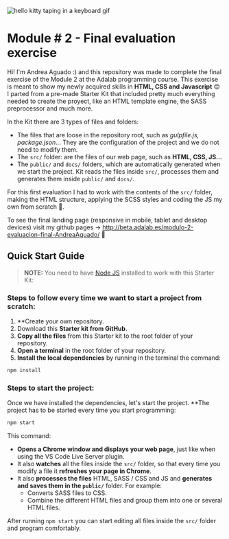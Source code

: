 ![hello kitty taping in a keyboard gif](https://media.tenor.com/images/78aae22c08c21fe665304fbdaab324fd/tenor.gif)

# Module # 2 - Final evaluation exercise

Hi! I'm Andrea Aguado :) and this repository was made to complete the final exercise of the Module 2 at the Adalab programming course.
This exercise is meant to show my newly acquired skills in **HTML, CSS and Javascript** 😊
I parted from a pre-made Starter Kit that included pretty much everything needed to create the proyect, like an HTML template engine, the SASS preprocessor and much more.

In the Kit there are 3 types of files and folders:

- The files that are loose in the repository root, such as _gulpfile.js, package.json_... They are the configuration of the project and we do not need to modify them.
- The `src/` folder: are the files of our web page, such as **HTML, CSS, JS...**
- The `public/` and `docs/` folders, which are automatically generated when we start the project. Kit reads the files inside `src/`, processes them and generates them inside `public/` and `docs/`.

For this first evaluation I had to work with the contents of the `src/` folder, making the HTML structure, applying the SCSS styles and coding the JS my own from scratch 💪.

To see the final landing page (responsive in mobile, tablet and desktop devices) visit my github pages -> http://beta.adalab.es/modulo-2-evaluacion-final-AndreaAguado/ 🤗

## Quick Start Guide

> **NOTE:** You need to have [Node JS](https://nodejs.org/) installed to work with this Starter Kit:

### Steps to follow every time we want to start a project from scratch:

1. \*\*Create your own repository.
1. Download this **Starter kit from GitHub**.
1. **Copy all the files** from this Starter kit to the root folder of your repository.
1. **Open a terminal** in the root folder of your repository.
1. **Install the local dependencies** by running in the terminal the command:

```bash
npm install
```

### Steps to start the project:

Once we have installed the dependencies, let's start the project. \*\*The project has to be started every time you start programming:

```bash
npm start
```

This command:

- **Opens a Chrome window and displays your web page**, just like when using the VS Code Live Server plugin.
- It also **watches** all the files inside the `src/` folder, so that every time you modify a file it **refreshes your page in Chrome**.
- It also **processes the files** HTML, SASS / CSS and JS and **generates and saves them in the `public/`** folder. For example:
  - Converts SASS files to CSS.
  - Combine the different HTML files and group them into one or several HTML files.

After running `npm start` you can start editing all files inside the `src/` folder and program comfortably.
